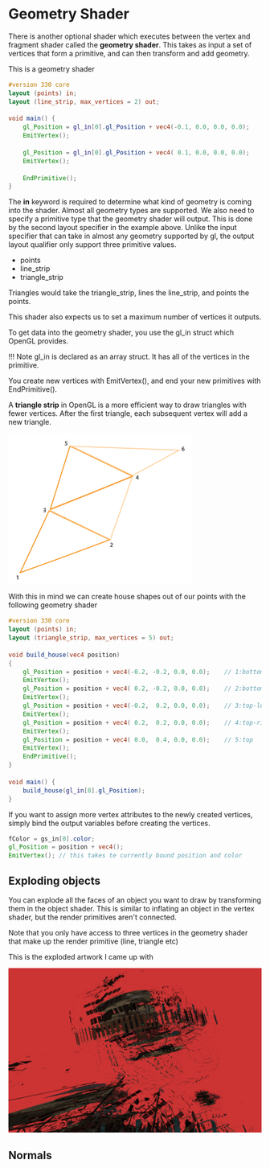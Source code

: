 # Geometry Shader

There is another optional shader which executes between the vertex and fragment shader called the **geometry shader**. This takes as input a set of vertices that form a primitive, and can then transform and add geometry. 

This is a geometry shader


```GLSL
#version 330 core
layout (points) in;
layout (line_strip, max_vertices = 2) out;

void main() {    
    gl_Position = gl_in[0].gl_Position + vec4(-0.1, 0.0, 0.0, 0.0); 
    EmitVertex();

    gl_Position = gl_in[0].gl_Position + vec4( 0.1, 0.0, 0.0, 0.0);
    EmitVertex();
    
    EndPrimitive();
}  
```

The **in** keyword is required to determine what kind of geometry is coming into the shader. Almost all geometry types are supported. We also need to specify a primitive type that the geometry shader will output. This is done by the second layout specifier in the example above. Unlike the input specifier that can take in almost any geometry supported by gl, the output layout qualifier only support three primitive values.

* points
* line_strip
* triangle_strip

Triangles would take the triangle_strip, lines the line_strip, and points the points. 

This shader also expects us to set a maximum number of vertices it outputs. 

To get data into the geometry shader, you use the gl_in struct which OpenGL provides. 

!!! Note
    gl_in is declared as an array struct. It has all of the vertices in the primitive. 

You create new vertices with EmitVertex(), and end your new primitives with EndPrimitive().


A **triangle strip** in OpenGL is a more efficient way to draw triangles with fewer vertices. After the first triangle, each subsequent vertex will add a new triangle. 

![triangles](./geometry_shader_triangle_strip.png)

With this in mind we can create house shapes out of our points with the following geometry shader

```GLSL
#version 330 core
layout (points) in;
layout (triangle_strip, max_vertices = 5) out;

void build_house(vec4 position)
{    
    gl_Position = position + vec4(-0.2, -0.2, 0.0, 0.0);    // 1:bottom-left
    EmitVertex();   
    gl_Position = position + vec4( 0.2, -0.2, 0.0, 0.0);    // 2:bottom-right
    EmitVertex();
    gl_Position = position + vec4(-0.2,  0.2, 0.0, 0.0);    // 3:top-left
    EmitVertex();
    gl_Position = position + vec4( 0.2,  0.2, 0.0, 0.0);    // 4:top-right
    EmitVertex();
    gl_Position = position + vec4( 0.0,  0.4, 0.0, 0.0);    // 5:top
    EmitVertex();
    EndPrimitive();
}

void main() {    
    build_house(gl_in[0].gl_Position);
}  
```

If you want to assign more vertex attributes to the newly created vertices, simply bind the output variables before creating the vertices.

```GLSL
fColor = gs_in[0].color;
gl_Position = position + vec4();
EmitVertex(); // this takes te currently bound position and color
```

## Exploding objects

You can explode all the faces of an object you want to draw by transforming them in the object shader. This is similar to inflating an object in the vertex shader, but the render primitives aren't connected.

Note that you only have access to three vertices in the geometry shader that make up the render primitive (line, triangle etc)

This is the exploded artwork I came up with

![exploded_mesh](./explodedmesh.png)

## Normals

